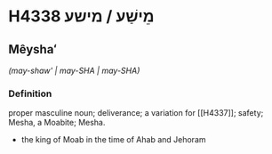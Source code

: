 # H4338 מֵישַׁע / מישע

## Mêyshaʻ

_(may-shaw' | may-SHA | may-SHA)_

### Definition

proper masculine noun; deliverance; a variation for [[H4337]]; safety; Mesha, a Moabite; Mesha.

- the king of Moab in the time of Ahab and Jehoram
